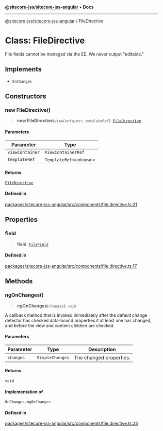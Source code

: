 [**@sitecore-jss/sitecore-jss-angular**](../README.md) • **Docs**

***

[@sitecore-jss/sitecore-jss-angular](../README.md) / FileDirective

# Class: FileDirective

File fields cannot be managed via the EE. We never output "editable."

## Implements

- `OnChanges`

## Constructors

### new FileDirective()

> **new FileDirective**(`viewContainer`, `templateRef`): [`FileDirective`](FileDirective.md)

#### Parameters

| Parameter | Type |
| ------ | ------ |
| `viewContainer` | `ViewContainerRef` |
| `templateRef` | `TemplateRef`\<`unknown`\> |

#### Returns

[`FileDirective`](FileDirective.md)

#### Defined in

[packages/sitecore-jss-angular/src/components/file.directive.ts:21](https://github.com/Sitecore/jss/blob/8a4b494b94688cf3e3919ca9b89762334d163535/packages/sitecore-jss-angular/src/components/file.directive.ts#L21)

## Properties

### field

> **field**: [`FileField`](../interfaces/FileField.md)

#### Defined in

[packages/sitecore-jss-angular/src/components/file.directive.ts:17](https://github.com/Sitecore/jss/blob/8a4b494b94688cf3e3919ca9b89762334d163535/packages/sitecore-jss-angular/src/components/file.directive.ts#L17)

## Methods

### ngOnChanges()

> **ngOnChanges**(`changes`): `void`

A callback method that is invoked immediately after the
default change detector has checked data-bound properties
if at least one has changed, and before the view and content
children are checked.

#### Parameters

| Parameter | Type | Description |
| ------ | ------ | ------ |
| `changes` | `SimpleChanges` | The changed properties. |

#### Returns

`void`

#### Implementation of

`OnChanges.ngOnChanges`

#### Defined in

[packages/sitecore-jss-angular/src/components/file.directive.ts:23](https://github.com/Sitecore/jss/blob/8a4b494b94688cf3e3919ca9b89762334d163535/packages/sitecore-jss-angular/src/components/file.directive.ts#L23)
